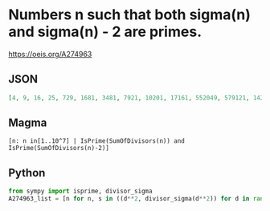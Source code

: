 # Numbers n such that both sigma\(n\) and sigma\(n\) \- 2 are primes\.
https://oeis.org/A274963
## JSON
```JSON
[4, 9, 16, 25, 729, 1681, 3481, 7921, 10201, 17161, 552049, 579121, 1423249, 5812921, 7091569, 7447441, 9066121, 9765625, 10374841, 10569001, 11895601, 22572001, 38105929, 43546801, 46689889, 52258441, 75151561, 82065481, 86918329, 90649441, 94458961, 94926049]
```
## Magma
```Magma
[n: n in[1..10^7] | IsPrime(SumOfDivisors(n)) and IsPrime(SumOfDivisors(n)-2)]
```
## Python
```Python
from sympy import isprime, divisor_sigma
A274963_list = [n for n, s in ((d**2, divisor_sigma(d**2)) for d in range(1,10**3)) if isprime(s) and isprime(s-2)] # _Chai Wah Wu_, Jul 13 2016
```
